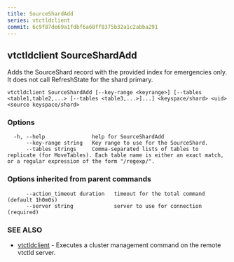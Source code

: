 ```yaml
---
title: SourceShardAdd
series: vtctldclient
commit: 6c9f87de69a1fdbf6a68ff8375b32a1c2abba291
---
```

## vtctldclient SourceShardAdd

Adds the SourceShard record with the provided index for emergencies only. It does not call RefreshState for the shard primary.

```
vtctldclient SourceShardAdd [--key-range <keyrange>] [--tables <table1,table2,...> [--tables <table3,...>]...] <keyspace/shard> <uid> <source keyspace/shard>
```

### Options

```
  -h, --help               help for SourceShardAdd
      --key-range string   Key range to use for the SourceShard.
      --tables strings     Comma-separated lists of tables to replicate (for MoveTables). Each table name is either an exact match, or a regular expression of the form "/regexp/".
```

### Options inherited from parent commands

```
      --action_timeout duration   timeout for the total command (default 1h0m0s)
      --server string             server to use for connection (required)
```

### SEE ALSO

* [vtctldclient](../)	 - Executes a cluster management command on the remote vtctld server.

